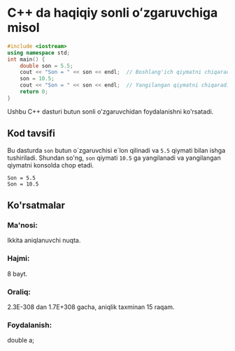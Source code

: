 # C++ da haqiqiy sonli oʻzgaruvchiga misol
```cpp
#include <iostream>
using namespace std;
int main() {
    double son = 5.5;
    cout << "Son = " << son << endl;  // Boshlang'ich qiymatni chiqaradi
    son = 10.5;
    cout << "Son = " << son << endl;  // Yangilangan qiymatni chiqaradi
    return 0;
}
```
Ushbu C++ dasturi butun sonli o'zgaruvchidan foydalanishni ko'rsatadi.
## Kod tavsifi
Bu dasturda `son` butun o\`zgaruvchisi e\`lon qilinadi va `5.5` qiymati bilan ishga tushiriladi.
Shundan so'ng, `son` qiymati `10.5` ga yangilanadi va yangilangan qiymatni konsolda chop etadi.
```console
Son = 5.5
Son = 10.5
```
## Ko'rsatmalar
### Ma'nosi:
Ikkita aniqlanuvchi nuqta.
### Hajmi:
8 bayt.
### Oraliq:
2.3E-308 dan 1.7E+308 gacha, aniqlik taxminan 15 raqam.
### Foydalanish:
double a;
